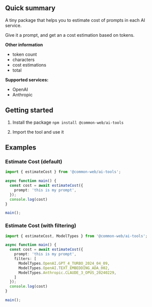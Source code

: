 ## Quick summary

A tiny package that helps you to estimate cost of prompts in each AI service.

Give it a prompt, and get an a cost estimation based on tokens.

**Other information**

- token count 
- characters
- cost estimations
- total

**Supported services:**

- OpenAI
- Anthropic

## Getting started

1. Install the package `npm install @common-web/ai-tools`

2. Import the tool and use it

## Examples

### Estimate Cost (default)

```ts
import { estimateCost } from '@common-web/ai-tools';

async function main() {
  const cost = await estimateCost({
    prompt: 'this is my prompt',
  });
  console.log(cost)
}

main();
```

### Estimate Cost (with filtering)

```ts
import { estimateCost, ModelTypes } from '@common-web/ai-tools';

async function main() {
  const cost = await estimateCost({
    prompt: 'this is my prompt',
    filters: [
      ModelTypes.OpenAI.GPT_4_TURBO_2024_04_09,
      ModelTypes.OpenAI.TEXT_EMBEDDING_ADA_002,
      ModelTypes.Anthropic.CLAUDE_3_OPUS_20240229,
    ]
  });
  console.log(cost)
}

main();
```
